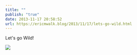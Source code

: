 ```yaml
---
title: ""
publish: "true"
date: 2013-11-17 20:58:52
url: https://ericmwalk.blog/2013/11/17/lets-go-wild.html
---
```


Let's go Wild!

![](https://ericmwalk.blog/uploads/2022/9d378ac88c.jpg)